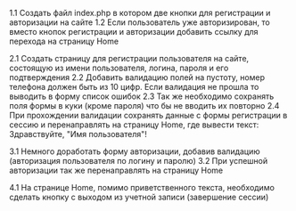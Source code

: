1.1 Создать файл index.php в котором две кнопки для регистрации и авторизации на сайте
1.2 Если пользователь уже авторизирован, то вместо кнопок регистрации и авторизации добавить ссылку для перехода на страницу Home

2.1 Создать страницу для регистрации пользователя на сайте, состоящую из имени пользователя, логина, пароля и его подтверждения
2.2 Добавить валидацию полей на пустоту, номер телефона должен быть из 10 цифр. Если валидация не прошла то выводить в форму список ошибок
2.3 Так же необходимо сохранять поля формы в куки (кроме пароля) что бы не вводить их повторно
2.4 При прохождении валидации сохранять данные с формы регистрации в сессию и перенаправлять на страницу Home, где вывести текст: Здравствуйте, "Имя пользователя"!

3.1 Немного доработать форму авторизации, добавив валидацию (авторизация пользователя по логину и паролю)
3.2 При успешной авторизации так же перенаправлять на страницу Home

4.1 На странице Home, помимо приветственного текста, необходимо сделать кнопку с выходом из учетной записи (завершение сессии)
